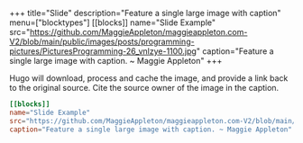 +++
title="Slide"
description="Feature a single large image with caption"
menu=["blocktypes"]
[[blocks]]
name="Slide Example"
src="https://github.com/MaggieAppleton/maggieappleton.com-V2/blob/main/public/images/posts/programming-pictures/PicturesProgramming-26_vnlzye-1100.jpg"
caption="Feature a single large image with caption. ~ Maggie Appleton"
+++

Hugo will download, process and cache the image, and provide a link back to the original source. Cite the source owner of the image in the caption.

```toml
[[blocks]]
name="Slide Example"
src="https://github.com/MaggieAppleton/maggieappleton.com-V2/blob/main/public/images/posts/programming-pictures/PicturesProgramming-26_vnlzye-1100.jpg"
caption="Feature a single large image with caption. ~ Maggie Appleton"
```
